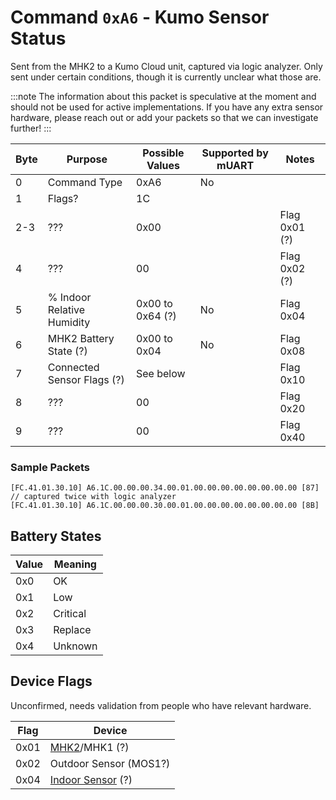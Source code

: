 # Command `0xA6` - Kumo Sensor Status

Sent from the MHK2 to a Kumo Cloud unit, captured via logic analyzer. Only sent under certain conditions, though it is
currently unclear what those are.

:::note
The information about this packet is speculative at the moment and should not be used for active implementations. If you
have any extra sensor hardware, please reach out or add your packets so that we can investigate further!
:::


| Byte | Purpose                    | Possible Values  | Supported by mUART | Notes         |
|------|----------------------------|------------------|--------------------|---------------|
| 0    | Command Type               | 0xA6             | No                 |               |
| 1    | Flags?                     | 1C               |                    |               |
| 2-3  | ???                        | 0x00             |                    | Flag 0x01 (?) |
| 4    | ???                        | 00               |                    | Flag 0x02 (?) |
| 5    | % Indoor Relative Humidity | 0x00 to 0x64 (?) | No                 | Flag 0x04     |
| 6    | MHK2 Battery State (?)     | 0x00 to 0x04     | No                 | Flag 0x08     |
| 7    | Connected Sensor Flags (?) | See below        |                    | Flag 0x10     |
| 8    | ???                        | 00               |                    | Flag 0x20     |
| 9    | ???                        | 00               |                    | Flag 0x40     |

### Sample Packets

```
[FC.41.01.30.10] A6.1C.00.00.00.34.00.01.00.00.00.00.00.00.00.00 [87]  // captured twice with logic analyzer 
[FC.41.01.30.10] A6.1C.00.00.00.30.00.01.00.00.00.00.00.00.00.00 [8B]
```

## Battery States

| Value | Meaning  |
|-------|----------|
| 0x0   | OK       |
| 0x1   | Low      |
| 0x2   | Critical |
| 0x3   | Replace  |
| 0x4   | Unknown  |

## Device Flags

Unconfirmed, needs validation from people who have relevant hardware.

| Flag | Device                                                                                   |
|------|------------------------------------------------------------------------------------------|
| 0x01 | [MHK2](https://mylinkdrive.com/USA/Controls/MHK2?product&categoryName=Controls)/MHK1 (?) |
| 0x02 | Outdoor Sensor (MOS1?)                                                                   |
| 0x04 | [Indoor Sensor](https://mylinkdrive.com/USA/Controls/PAC_USWHS003_TH_1) (?)              |
